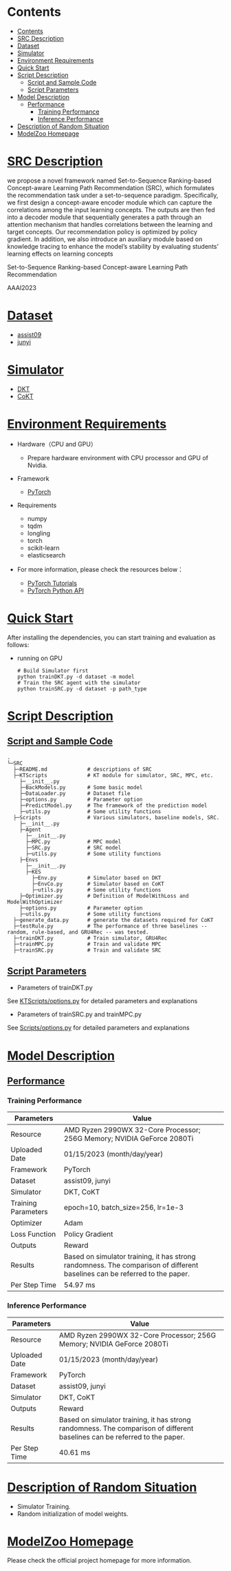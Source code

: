 # Contents

- [Contents](#contents)
- [SRC Description](#SRC-description)
- [Dataset](#dataset)
- [Simulator](#simulator)
- [Environment Requirements](#environment-requirements)
- [Quick Start](#quick-start)
- [Script Description](#script-description)
    - [Script and Sample Code](#script-and-sample-code)
    - [Script Parameters](#script-parameters)
- [Model Description](#model-description)
    - [Performance](#performance)
        - [Training Performance](#training-performance)
        - [Inference Performance](#inference-performance)
- [Description of Random Situation](#description-of-random-situation)
- [ModelZoo Homepage](#modelzoo-homepage)

# [SRC Description](#contents)

we propose a novel framework named Set-to-Sequence Ranking-based Concept-aware Learning Path Recommendation (SRC), which formulates the recommendation task under a set-to-sequence paradigm. Specifically, we first design a concept-aware encoder module which can capture the correlations among the input learning concepts. 
The outputs are then fed into a decoder module that sequentially generates a path through an attention mechanism that handles correlations between the learning and target concepts. Our recommendation policy is optimized by policy gradient. 
In addition, we also introduce an auxiliary module based on knowledge tracing to enhance the model’s stability by evaluating students’ learning effects on learning concepts

Set-to-Sequence Ranking-based Concept-aware Learning Path Recommendation

AAAI2023

# [Dataset](#contents)

- [assist09](https://sites.google.com/site/assistmentsdata/home/2009-2010-assistment-data)
- [junyi](https://www.kaggle.com/datasets/junyiacademy/learning-activity-public-dataset-by-junyi-academy)

# [Simulator](#contents)

- [DKT](https://stanford.edu/~cpiech/bio/papers/deepKnowledgeTracing.pdf)
- [CoKT](https://dl.acm.org/doi/10.1145/3488560.3498374)

# [Environment Requirements](#contents)

- Hardware（CPU and GPU）
    - Prepare hardware environment with CPU processor and GPU of Nvidia.
- Framework
    - [PyTorch](https://pytorch.org/get-started/locally/)
- Requirements
  - numpy
  - tqdm
  - longling
  - torch
  - scikit-learn
  - elasticsearch
  
- For more information, please check the resources below：
  - [PyTorch Tutorials](https://pytorch.org/tutorials/)
  - [PyTorch Python API](https://pytorch.org/docs/stable/index.html)

# [Quick Start](#contents)

After installing the dependencies, you can start training and evaluation as follows:

- running on GPU

  ```shell
  # Build Simulator first
  python trainDKT.py -d dataset -m model
  # Train the SRC agent with the simulator
  python trainSRC.py -d dataset -p path_type 
  ```
# [Script Description](#contents)

## [Script and Sample Code](#contents)

```text 
.
└─SRC
  ├─README.md             # descriptions of SRC
  ├─KTScripts             # KT module for simulator, SRC, MPC, etc.
    ├─__init__.py
    ├─BackModels.py       # Some basic model
    ├─DataLoader.py       # Dataset file
    ├─options.py          # Parameter option
    ├─PredictModel.py     # The framework of the prediction model
    ├─utils.py            # Some utility functions
  ├─Scripts               # Various simulators, baseline models, SRC.
    ├─__init__.py
    ├─Agent               
      ├─__init__.py
      ├─MPC.py            # MPC model
      ├─SRC.py            # SRC model
      ├─utils.py          # Some utility functions
    ├─Envs               
      ├─__init__.py
      ├─KES
        ├─Env.py          # Simulator based on DKT
        ├─EnvCo.py        # Simulator based on CoKT
        ├─utils.py        # Some utility functions
    ├─Optimizer.py        # Definition of ModelWithLoss and ModelWithOptimizer
    ├─options.py          # Parameter option
    ├─utils.py            # Some utility functions
  ├─generate_data.py      # generate the datasets required for CoKT
  ├─testRule.py           # The performance of three baselines -- random, rule-based, and GRU4Rec -- was tested.
  ├─trainDKT.py           # Train simulator, GRU4Rec 
  ├─trainMPC.py           # Train and validate MPC
  ├─trainSRC.py           # Train and validate SRC
```
## [Script Parameters](#contents)

- Parameters of trainDKT.py

See [KTScripts/options.py](./KTScripts/options.py) for detailed parameters and explanations

- Parameters of trainSRC.py and trainMPC.py

See [Scripts/options.py](./Scripts/options.py) for detailed parameters and explanations


# [Model Description](#contents)

## [Performance](#contents)

### Training Performance

| Parameters          | Value                                                                |
|---------------------|----------------------------------------------------------------------|
| Resource            | AMD Ryzen 2990WX 32-Core Processor; 256G Memory; NVIDIA GeForce 2080Ti |
| Uploaded Date       | 01/15/2023 (month/day/year)                                          |
| Framework           | PyTorch                                                              |
| Dataset             | assist09, junyi                                                      |
| Simulator           | DKT, CoKT                                                            |
| Training Parameters | epoch=10, batch_size=256, lr=1e-3                                    |
| Optimizer           | Adam                                                                 |
| Loss Function       | Policy Gradient                                                      |
| Outputs             | Reward                                                               |
| Results             | Based on simulator training, it has strong randomness. The comparison of different baselines can be referred to the paper. |
| Per Step Time       | 54.97 ms                                                             |

### Inference Performance

| Parameters      | Value                                                                  |
|-----------------|------------------------------------------------------------------------|
| Resource        | AMD Ryzen 2990WX 32-Core Processor; 256G Memory; NVIDIA GeForce 2080Ti |
| Uploaded Date   | 01/15/2023 (month/day/year)                                            |
| Framework       | PyTorch                                                                |
| Dataset         | assist09, junyi                                                        |
| Simulator       | DKT, CoKT                                                              |
| Outputs         | Reward                                                                 |
| Results         | Based on simulator training, it has strong randomness. The comparison of different baselines can be referred to the paper. |
| Per Step Time   | 40.61 ms                                                               |

# [Description of Random Situation](#contents)

- Simulator Training.
- Random initialization of model weights.

# [ModelZoo Homepage](#contents)

 Please check the official project homepage for more information.